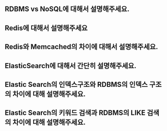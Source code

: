 ## RDBMS vs NoSQL에 대해서 설명해주세요.
## Redis에 대해서 설명해주세요
## Redis와 Memcached의 차이에 대해서 설명해주세요.
## ElasticSearch에 대해서 간단히 설명해주세요.
## Elastic Search의 인덱스구조와 RDBMS의 인덱스 구조의 차이에 대해 설명해주세요.
## Elastic Search의 키워드 검색과 RDBMS의 LIKE 검색의 차이에 대해 설명해주세요.
